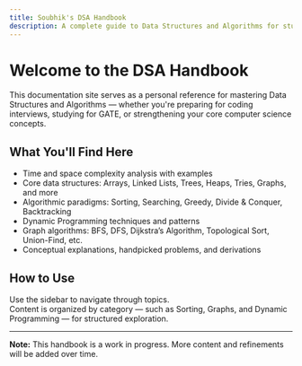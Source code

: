 ```yaml
---
title: Soubhik's DSA Handbook
description: A complete guide to Data Structures and Algorithms for students and interview preparation.
---
```


# Welcome to the DSA Handbook

This documentation site serves as a personal reference for mastering Data Structures and Algorithms — whether you're preparing for coding interviews, studying for GATE, or strengthening your core computer science concepts.

## What You'll Find Here

- Time and space complexity analysis with examples  
- Core data structures: Arrays, Linked Lists, Trees, Heaps, Tries, Graphs, and more  
- Algorithmic paradigms: Sorting, Searching, Greedy, Divide & Conquer, Backtracking  
- Dynamic Programming techniques and patterns  
- Graph algorithms: BFS, DFS, Dijkstra’s Algorithm, Topological Sort, Union-Find, etc.  
- Conceptual explanations, handpicked problems, and derivations

## How to Use

Use the sidebar to navigate through topics.  
Content is organized by category — such as Sorting, Graphs, and Dynamic Programming — for structured exploration.

---

**Note:** This handbook is a work in progress. More content and refinements will be added over time.
